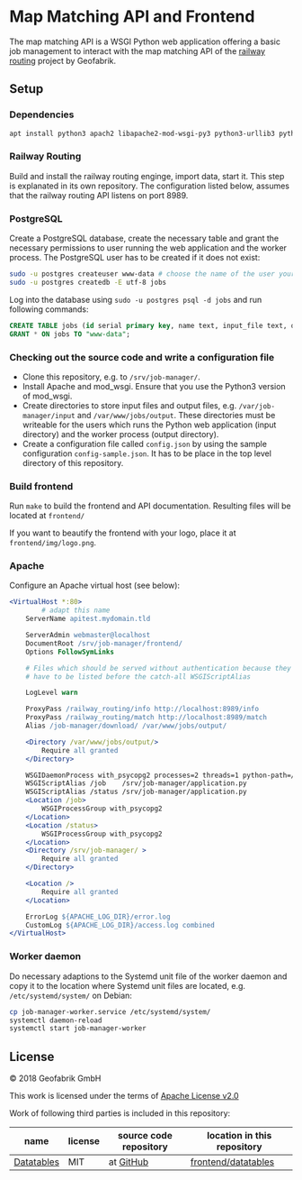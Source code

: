 # Map Matching API and Frontend

The map matching API is a WSGI Python web application offering a basic job management to interact with the
map matching API of the [railway routing](https://github.com/geofabrik/railway_routing) project by Geofabrik.

## Setup

### Dependencies

```sh
apt install python3 apach2 libapache2-mod-wsgi-py3 python3-urllib3 python3-requests python3-psycopg2 python3-pyshp postgresql python3-jinja2 python3-markdown
```

### Railway Routing

Build and install the railway routing enginge, import data, start it. This step is explanated in its own repository. The configuration listed below, assumes that the railway routing API listens on port 8989.

### PostgreSQL
Create a PostgreSQL database, create the necessary table and grant the necessary permissions to user running the web application and the worker process. The PostgreSQL user has to be created if it does not exist:

```sh
sudo -u postgres createuser www-data # choose the name of the user your web application runs as, this is most likely the user who runs the Apache processes
sudo -u postgres createdb -E utf-8 jobs
```

Log into the database using `sudo -u postgres psql -d jobs` and run following commands:

```sql
CREATE TABLE jobs (id serial primary key, name text, input_file text, query_params text, created_at timestamp without time zone, started_at timestamp without time zone, finished_at timestamp without time zone, download_path text);
GRANT * ON jobs TO "www-data";
```

### Checking out the source code and write a configuration file

* Clone this repository, e.g. to `/srv/job-manager/`.
* Install Apache and mod_wsgi. Ensure that you use the Python3 version of mod_wsgi.
* Create directories to store input files and output files, e.g. `/var/job-manager/input` and `/var/www/jobs/output`. These directories must be writeable for the users which runs the Python web application (input directory) and the worker process (output directory).
* Create a configuration file called `config.json` by using the sample configuration `config-sample.json`. It has to be place in the top level directory of this repository.

### Build frontend

Run `make` to build the frontend and API documentation. Resulting files will be located at `frontend/`

If you want to beautify the frontend with your logo, place it at `frontend/img/logo.png`.

### Apache

Configure an Apache virtual host (see below):

```Apache
<VirtualHost *:80>
        # adapt this name
	ServerName apitest.mydomain.tld

	ServerAdmin webmaster@localhost
	DocumentRoot /srv/job-manager/frontend/
	Options FollowSymLinks

	# Files which should be served without authentication because they are needed for the landing page,
	# have to be listed before the catch-all WSGIScriptAlias

	LogLevel warn

	ProxyPass /railway_routing/info http://localhost:8989/info
	ProxyPass /railway_routing/match http://localhost:8989/match
	Alias /job-manager/download/ /var/www/jobs/output/

	<Directory /var/www/jobs/output/>
		Require all granted
	</Directory>

	WSGIDaemonProcess with_psycopg2 processes=2 threads=1 python-path=/home/michael/git/git.geofabrik.de/job-manager/ home=/home/michael/git/git.geofabrik.de/job-manager/
	WSGIScriptAlias /job    /srv/job-manager/application.py
	WSGIScriptAlias /status /srv/job-manager/application.py
	<Location /job>
		WSGIProcessGroup with_psycopg2
	</Location>
	<Location /status>
		WSGIProcessGroup with_psycopg2
	</Location>
	<Directory /srv/job-manager/ >
		Require all granted
	</Directory>

	<Location />
		Require all granted
	</Location>

	ErrorLog ${APACHE_LOG_DIR}/error.log
	CustomLog ${APACHE_LOG_DIR}/access.log combined
</VirtualHost>
```

### Worker daemon

Do necessary adaptions to the Systemd unit file of the worker daemon and copy it to the location where Systemd unit files are located, e.g. `/etc/systemd/system/` on Debian:

```sh
cp job-manager-worker.service /etc/systemd/system/
systemctl daemon-reload
systemctl start job-manager-worker
```

## License

© 2018 Geofabrik GmbH

This work is licensed under the terms of [Apache License v2.0](LICENSE.txt)

Work of following third parties is included in this repository:

| name    | license   | source code repository | location in this repository |
|---------|-----------|------------------------|-----------------------------|
| [Datatables](https://www.datatables.net/) | MIT | at [GitHub](https://github.com/DataTables/DataTablesSrc) | [frontend/datatables](frontend/datatables) |
